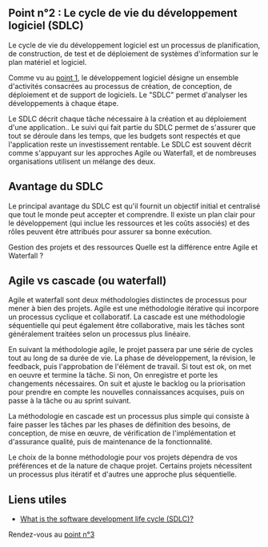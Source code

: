 ## Point n°2 : Le cycle de vie du développement logiciel (SDLC)

Le cycle de vie du développement logiciel est un processus de planification, de construction, de test et de déploiement de systèmes d'information sur le plan matériel et logiciel.

Comme vu au [point 1](point1.md), le développement logiciel désigne un ensemble d'activités consacrées au processus de création, de conception, de déploiement et de support de logiciels. Le "SDLC" permet d'analyser les développements à chaque étape.

Le SDLC décrit  chaque tâche nécessaire à la création et au déploiement d'une application.. Le suivi qui fait partie du SDLC permet de s'assurer que tout se déroule dans les temps, que les budgets sont respectés et que l'application reste un investissement rentable. Le SDLC est souvent décrit comme s'appuyant sur les approches Agile ou Waterfall, et de nombreuses organisations utilisent un mélange des deux.

## Avantage du SDLC

Le principal avantage du SDLC est qu'il fournit un objectif initial et centralisé que tout le monde peut accepter et comprendre. Il existe un plan clair pour le développement (qui inclue les ressources et les coûts associés) et des rôles peuvent être attribués pour assurer sa bonne exécution.


Gestion des projets et des ressources
Quelle est la différence entre Agile et Waterfall ?


## Agile vs cascade (ou waterfall)

Agile et waterfall sont deux méthodologies distinctes de processus pour mener à bien des projets. Agile est une méthodologie itérative qui incorpore un processus cyclique et collaboratif. La cascade est une méthodologie séquentielle qui peut également être collaborative, mais les tâches sont généralement traitées selon un processus plus linéaire.

En suivant la méthodologie agile, le projet passera par une série de cycles tout au long de sa durée de vie. La phase de développement, la révision, le feedback, puis l'approbation de l'élément de travail. Si tout est ok, on met en oeuvre et termine la tâche. Si non, On enregistre et porte les changements nécessaires. On suit et ajuste le backlog ou la priorisation pour prendre en compte les nouvelles connaissances acquises, puis on passe à la tâche ou au sprint suivant.

La méthodologie en cascade est un processus plus simple qui consiste à faire passer les tâches par les phases de définition des besoins, de conception, de mise en œuvre, de vérification de l'implémentation et d'assurance qualité, puis de maintenance de la fonctionnalité.

Le choix de la bonne méthodologie pour vos projets dépendra de vos préférences et de la nature de chaque projet. Certains projets nécessitent un processus plus itératif et d'autres une approche plus séquentielle.

## Liens utiles 

- [What is the software development life cycle (SDLC)?](https://www.servicenow.com/products/devops/what-is-sdlc.html)


Rendez-vous au [point n°3](point3.md)